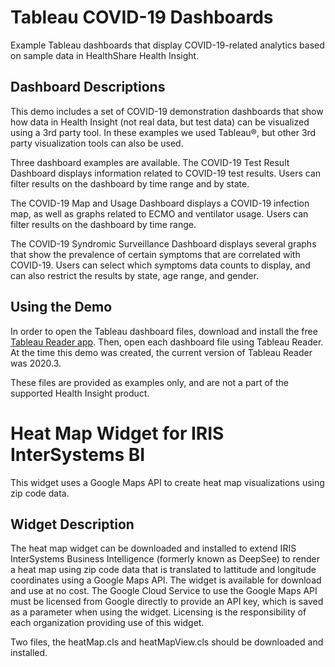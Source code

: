 
# Tableau COVID-19 Dashboards
Example Tableau dashboards that display COVID-19-related analytics based on sample data in HealthShare Health Insight.
 
 
## Dashboard Descriptions
This demo includes a set of COVID-19 demonstration dashboards that show how data in Health Insight (not real data, but test data) can be visualized using a 3rd party tool. In these examples we used Tableau®, but other 3rd party visualization tools can also be used.
 
Three dashboard examples are available.
The COVID-19 Test Result Dashboard displays information related to COVID-19 test results. Users can filter results on the dashboard by time range and by state.
 
The COVID-19 Map and Usage Dashboard displays a COVID-19 infection map, as well as graphs related to ECMO and ventilator usage. Users can filter results on the dashboard by time range.
 
The COVID-19 Syndromic Surveillance Dashboard displays several graphs that show the prevalence of certain symptoms that are correlated with COVID-19. Users can select which symptoms data counts to display, and can also restrict the results by state, age range, and gender.
 
 
## Using the Demo 
In order to open the Tableau dashboard files, download and install the free [Tableau Reader app](https://www.tableau.com/products/reader). Then, open each dashboard file using Tableau Reader. At the time this demo was created, the current version of Tableau Reader was 2020.3.
 
These files are provided as examples only, and are not a part of the supported Health Insight product.


# Heat Map Widget for IRIS InterSystems BI
This widget uses a Google Maps API to create heat map visualizations using zip code data. 


## Widget Description
The heat map widget can be downloaded and installed to extend IRIS InterSystems Business Intelligence (formerly known as DeepSee) to render a heat map using zip code data that is translated to lattitude and longitude coordinates using a Google Maps API. The widget is available for download and use at no cost. The Google Cloud Service to use the Google Maps API must be licensed from Google directly to provide an API key, which is saved as a parameter when using the widget.  Licensing is the responsibility of each organization providing use of this widget.

Two files, the heatMap.cls and heatMapView.cls should be downloaded and installed.
